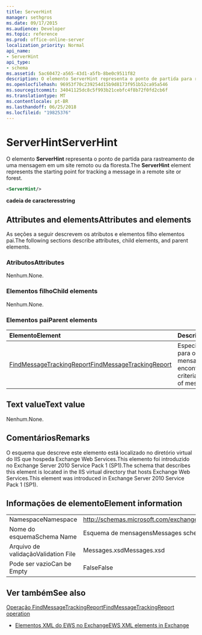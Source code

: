 ```yaml
---
title: ServerHint
manager: sethgros
ms.date: 09/17/2015
ms.audience: Developer
ms.topic: reference
ms.prod: office-online-server
localization_priority: Normal
api_name:
- ServerHint
api_type:
- schema
ms.assetid: 5ac60472-a565-43d1-a5fb-8be0c9511f82
description: O elemento ServerHint representa o ponto de partida para rastreamento de uma mensagem em um site remoto ou da floresta.
ms.openlocfilehash: 96953f70c239254d15b9d8173f951b52ca95a546
ms.sourcegitcommit: 34041125dc8c5f993b21cebfc4f8b72f0fd2cb6f
ms.translationtype: MT
ms.contentlocale: pt-BR
ms.lasthandoff: 06/25/2018
ms.locfileid: "19825376"
---
```

# <a name="serverhint"></a><span data-ttu-id="29923-103">ServerHint</span><span class="sxs-lookup"><span data-stu-id="29923-103">ServerHint</span></span>

<span data-ttu-id="29923-104">O elemento **ServerHint** representa o ponto de partida para rastreamento de uma mensagem em um site remoto ou da floresta.</span><span class="sxs-lookup"><span data-stu-id="29923-104">The **ServerHint** element represents the starting point for tracking a message in a remote site or forest.</span></span> 
  
```xml
<ServerHint/>
```

 <span data-ttu-id="29923-105">**cadeia de caracteres**</span><span class="sxs-lookup"><span data-stu-id="29923-105">**string**</span></span>
## <a name="attributes-and-elements"></a><span data-ttu-id="29923-106">Attributes and elements</span><span class="sxs-lookup"><span data-stu-id="29923-106">Attributes and elements</span></span>

<span data-ttu-id="29923-107">As seções a seguir descrevem os atributos e elementos filho elementos pai.</span><span class="sxs-lookup"><span data-stu-id="29923-107">The following sections describe attributes, child elements, and parent elements.</span></span>
  
### <a name="attributes"></a><span data-ttu-id="29923-108">Atributos</span><span class="sxs-lookup"><span data-stu-id="29923-108">Attributes</span></span>

<span data-ttu-id="29923-109">Nenhum.</span><span class="sxs-lookup"><span data-stu-id="29923-109">None.</span></span>
  
### <a name="child-elements"></a><span data-ttu-id="29923-110">Elementos filho</span><span class="sxs-lookup"><span data-stu-id="29923-110">Child elements</span></span>

<span data-ttu-id="29923-111">Nenhum.</span><span class="sxs-lookup"><span data-stu-id="29923-111">None.</span></span>
  
### <a name="parent-elements"></a><span data-ttu-id="29923-112">Elementos pai</span><span class="sxs-lookup"><span data-stu-id="29923-112">Parent elements</span></span>

|<span data-ttu-id="29923-113">**Elemento**</span><span class="sxs-lookup"><span data-stu-id="29923-113">**Element**</span></span>|<span data-ttu-id="29923-114">**Descrição**</span><span class="sxs-lookup"><span data-stu-id="29923-114">**Description**</span></span>|
|:-----|:-----|
|[<span data-ttu-id="29923-115">FindMessageTrackingReport</span><span class="sxs-lookup"><span data-stu-id="29923-115">FindMessageTrackingReport</span></span>](findmessagetrackingreport.md) <br/> |<span data-ttu-id="29923-116">Especifica os critérios para os tipos de mensagens para encontrar.</span><span class="sxs-lookup"><span data-stu-id="29923-116">Specifies criteria for the types of messages to find.</span></span>  <br/> |
   
## <a name="text-value"></a><span data-ttu-id="29923-117">Text value</span><span class="sxs-lookup"><span data-stu-id="29923-117">Text value</span></span>

<span data-ttu-id="29923-118">Nenhum.</span><span class="sxs-lookup"><span data-stu-id="29923-118">None.</span></span>
  
## <a name="remarks"></a><span data-ttu-id="29923-119">Comentários</span><span class="sxs-lookup"><span data-stu-id="29923-119">Remarks</span></span>

<span data-ttu-id="29923-120">O esquema que descreve este elemento está localizado no diretório virtual do IIS que hospeda Exchange Web Services.This elemento foi introduzido no Exchange Server 2010 Service Pack 1 (SP1).</span><span class="sxs-lookup"><span data-stu-id="29923-120">The schema that describes this element is located in the IIS virtual directory that hosts Exchange Web Services.This element was introduced in Exchange Server 2010 Service Pack 1 (SP1).</span></span>
  
## <a name="element-information"></a><span data-ttu-id="29923-121">Informações de elemento</span><span class="sxs-lookup"><span data-stu-id="29923-121">Element information</span></span>

|||
|:-----|:-----|
|<span data-ttu-id="29923-122">Namespace</span><span class="sxs-lookup"><span data-stu-id="29923-122">Namespace</span></span>  <br/> |http://schemas.microsoft.com/exchange/services/2006/messages  <br/> |
|<span data-ttu-id="29923-123">Nome do esquema</span><span class="sxs-lookup"><span data-stu-id="29923-123">Schema Name</span></span>  <br/> |<span data-ttu-id="29923-124">Esquema de mensagens</span><span class="sxs-lookup"><span data-stu-id="29923-124">Messages schema</span></span>  <br/> |
|<span data-ttu-id="29923-125">Arquivo de validação</span><span class="sxs-lookup"><span data-stu-id="29923-125">Validation File</span></span>  <br/> |<span data-ttu-id="29923-126">Messages.xsd</span><span class="sxs-lookup"><span data-stu-id="29923-126">Messages.xsd</span></span>  <br/> |
|<span data-ttu-id="29923-127">Pode ser vazio</span><span class="sxs-lookup"><span data-stu-id="29923-127">Can be Empty</span></span>  <br/> |<span data-ttu-id="29923-128">False</span><span class="sxs-lookup"><span data-stu-id="29923-128">False</span></span>  <br/> |
   
## <a name="see-also"></a><span data-ttu-id="29923-129">Ver também</span><span class="sxs-lookup"><span data-stu-id="29923-129">See also</span></span>



[<span data-ttu-id="29923-130">Operação FindMessageTrackingReport</span><span class="sxs-lookup"><span data-stu-id="29923-130">FindMessageTrackingReport operation</span></span>](findmessagetrackingreport-operation.md)


- [<span data-ttu-id="29923-131">Elementos XML do EWS no Exchange</span><span class="sxs-lookup"><span data-stu-id="29923-131">EWS XML elements in Exchange</span></span>](ews-xml-elements-in-exchange.md)

